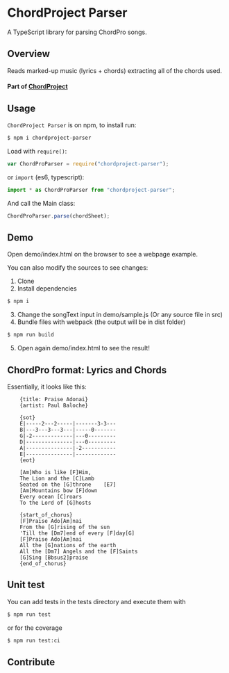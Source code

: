 # ChordProject Parser

A TypeScript library for parsing ChordPro songs.

## Overview

Reads marked-up music (lyrics + chords) extracting all of the chords used.

#### Part of [ChordProject](https://gochord.com/)

## Usage

`ChordProject Parser` is on npm, to install run:

```sh
$ npm i chordproject-parser
```

Load with `require()`:

```typescript
var ChordProParser = require("chordproject-parser");
```

or `import` (es6, typescript):

```typescript
import * as ChordProParser from "chordproject-parser";
```

And call the Main class:

```javascript
ChordProParser.parse(chordSheet);
```

## Demo

Open demo/index.html on the browser to see a webpage example.

You can also modify the sources to see changes:

1.  Clone
2.  Install dependencies

```sh
$ npm i
```

3.  Change the songText input in demo/sample.js (Or any source file in src)
4.  Bundle files with webpack (the output will be in dist folder)

```sh
$ npm run build
```

5.  Open again demo/index.html to see the result!

## ChordPro format: Lyrics and Chords

Essentially, it looks like this:

```
    {title: Praise Adonai}
    {artist: Paul Baloche}

    {sot}
    E|-----2---2-----|-------3-3---
    B|---3---3---3---|-----0-------
    G|-2-------------|---0---------
    D|---------------|---0---------
    A|---------------|-2-----------
    E|---------------|-------------
    {eot}

    [Am]Who is like [F]Him,
    The Lion and the [C]Lamb
    Seated on the [G]throne    [E7]
    [Am]Mountains bow [F]down
    Every ocean [C]roars
    To the Lord of [G]hosts

    {start_of_chorus}
    [F]Praise Ado[Am]nai
    From the [G]rising of the sun
    'Till the [Dm7]end of every [F]day[G]
    [F]Praise Ado[Am]nai
    All the [G]nations of the earth
    All the [Dm7] Angels and the [F]Saints
    [G]Sing [Bbsus2]praise
    {end_of_chorus}
```

## Unit test

You can add tests in the tests directory and execute them with

```sh
$ npm run test
```

or for the coverage

```sh
$ npm run test:ci
```

## Contribute
